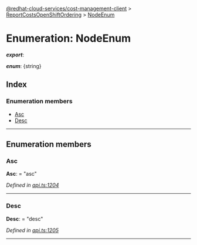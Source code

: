 [@redhat-cloud-services/cost-management-client](../README.md) > [ReportCostsOpenShiftOrdering](../modules/reportcostsopenshiftordering.md) > [NodeEnum](../enums/reportcostsopenshiftordering.nodeenum.md)

# Enumeration: NodeEnum

*__export__*: 

*__enum__*: {string}

## Index

### Enumeration members

* [Asc](reportcostsopenshiftordering.nodeenum.md#asc)
* [Desc](reportcostsopenshiftordering.nodeenum.md#desc)

---

## Enumeration members

<a id="asc"></a>

###  Asc

**Asc**:  = "asc"

*Defined in [api.ts:1204](https://github.com/rvsia/javascript-clients/blob/master/packages/cost-management/api.ts#L1204)*

___
<a id="desc"></a>

###  Desc

**Desc**:  = "desc"

*Defined in [api.ts:1205](https://github.com/rvsia/javascript-clients/blob/master/packages/cost-management/api.ts#L1205)*

___

